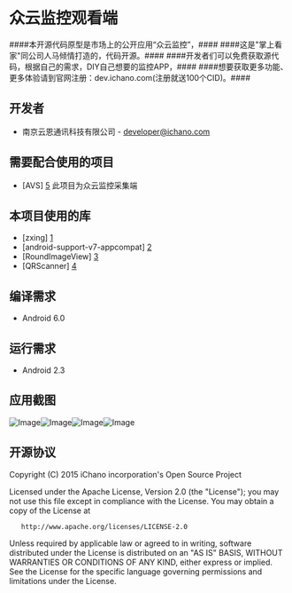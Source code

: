 众云监控观看端
===

####本开源代码原型是市场上的公开应用“众云监控”，####
####这是"掌上看家"同公司人马倾情打造的，代码开源。####
####开发者们可以免费获取源代码，根据自己的需求，DIY自己想要的监控APP，####
####想要获取更多功能、更多体验请到官网注册：dev.ichano.com(注册就送100个CID)。####


开发者
------------
* 南京云恩通讯科技有限公司 - <developer@ichano.com>


需要配合使用的项目
-----
* [AVS] [5] 此项目为众云监控采集端


本项目使用的库
------------------------------
* [zxing] [1]
* [android-support-v7-appcompat] [2]
* [RoundImageView] [3]
* [QRScanner] [4]

编译需求
------------------------------
* Android 6.0

运行需求
------------------------------
* Android 2.3


应用截图
-----------
![Image](screenshot1.png)![Image](screenshot2.png)![Image](screenshot3.png)![Image](screenshot4.png)

开源协议
-------

  Copyright (C) 2015 iChano incorporation's Open Source Project
 
  Licensed under the Apache License, Version 2.0 (the "License");
  you may not use this file except in compliance with the License.
  You may obtain a copy of the License at
 
       http://www.apache.org/licenses/LICENSE-2.0
 
  Unless required by applicable law or agreed to in writing, software
  distributed under the License is distributed on an "AS IS" BASIS,
  WITHOUT WARRANTIES OR CONDITIONS OF ANY KIND, either express or implied.
  See the License for the specific language governing permissions and
  limitations under the License.

[1]: https://github.com/zxing/zxing/
[2]: https://github.com/OpenIchano/android-support-v7-appcompat
[3]: https://github.com/OpenIchano/RoundImageView
[4]: https://github.com/OpenIchano/QRScanner
[5]: https://github.com/OpenIchano/AVS



















